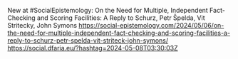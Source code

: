 New at #SocialEpistemology: On the Need for Multiple, Independent Fact-Checking and Scoring Facilities: A Reply to Schurz, Petr Špelda, Vit Stritecky, John Symons https://social-epistemology.com/2024/05/06/on-the-need-for-multiple-independent-fact-checking-and-scoring-facilities-a-reply-to-schurz-petr-spelda-vit-striteck-john-symons/ https://social.dfaria.eu/?hashtag=2024-05-08T03:30:03Z